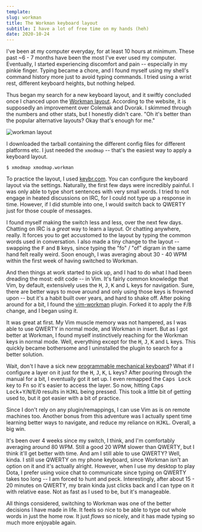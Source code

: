 ```yaml
---
template:
slug: workman
title: The Workman keyboard layout
subtitle: I have a lot of free time on my hands (heh)
date: 2020-10-24
---
```


I've been at my computer everyday, for at least 10 hours at minimum.
These past ~6 - 7 months have been the most I've ever used my computer.
Eventually, I started experiencing discomfort and pain -- especially in
my pinkie finger. Typing became a chore, and I found myself using my
shell's command history more just to avoid typing commands. I tried
using a wrist rest, different keyboard heights, but nothing helped.

Thus began my search for a new keyboard layout, and it swiftly concluded
once I chanced upon the [Workman layout](https://workmanlayout.org).
According to the website, it is supposedly an improvement over Colemak
and Dvorak. I skimmed through the numbers and other stats, but
I honestly didn't care. "Oh it's better than the popular alternative
layouts? Okay that's enough for me."

![workman layout](https://raw.githubusercontent.com/kdeloach/workman/gh-pages/images/workman_layout.png)

I downloaded the tarball containing the different config files for
different platforms etc. I just needed the `xmodmap` -- that's the
easiest way to apply a keyboard layout.

```console
$ xmodmap xmodmap.workman
```

To practice the layout, I used [keybr.com](https://keybr.com). You can
configure the keyboard layout via the settings. Naturally, the first few
days were incredibly painful. I was only able to type short sentences
with very small words. I tried to not engage in heated discussions on
IRC, for I could not type up a response in time. However, if I did
stumble into one, I would switch back to QWERTY just for those couple of
messages.

I found myself making the switch less and less, over the next few days.
Chatting on IRC is a _great_ way to learn a layout. Or chatting
anywhere, really. It forces you to get accustomed to the layout by
typing the common words used in conversation. I also made a tiny change
to the layout -- swapping the <kbd>F</kbd> and <kbd>B</kbd> keys, since
typing the "fo" / "of" digram in the same hand felt really weird. Soon
enough, I was averaging about 30 - 40 WPM within the first week of
having switched to Workman. 

And then things at work started to pick up, and I had to do what I had
been dreading the most: edit code -- in Vim. It's fairly common
knowledge that Vim, by default, extensively uses the <kbd>H</kbd>,
<kbd>J</kbd>, <kbd>K</kbd> and <kbd>L</kbd> keys for navigation. Sure,
there are better ways to move around and only using those keys is
frowned upon -- but it's a habit built over years, and hard to shake
off. After poking around for a bit, I found the
[vim-workman](https://github.com/nicwest/vim-workman) plugin. Forked it
to apply the <kbd>F</kbd>/<kbd>B</kbd> change, and I began using it.

It was great at first. My Vim muscle memory was not hampered, as I was
able to use QWERTY in normal mode, and Workman in insert. But as I got
better at Workman, I found myself instinctively reaching for the Workman
keys in normal mode. Well, everything except for the <kbd>H</kbd>,
<kbd>J</kbd>, <kbd>K</kbd> and <kbd>L</kbd> keys. This quickly became
bothersome and I uninstalled the plugin to search for a better solution.

Wait, don't I have a sick new [programmable mechanical
keyboard](/blog/ducky-one-2)? What if I configure a layer on it just for the
<kbd>H</kbd>, <kbd>J</kbd>, <kbd>K</kbd>, <kbd>L</kbd> keys? After pouring
through the manual for a bit, I eventually got it set up. I even remapped
the <kbd>Caps Lock</kbd> key to <kbd>Fn</kbd> so it's easier to access the
layer. So now, hitting <kbd>Caps
Lock</kbd>+<kbd>Y</kbd>/<kbd>N</kbd>/<kbd>E</kbd>/<kbd>O</kbd> results in
<kbd>HJKL</kbd> being pressed. This took a little bit of getting used to,
but it got easier with a bit of practice. 

Since I don't rely on any plugin/remappings, I can use Vim as is on
remote machines too. Another bonus from this adventure was I actually
spent time learning better ways to navigate, and reduce my reliance on
<kbd>HJKL</kbd>. Overall, a big win.

It's been over 4 weeks since my switch, I think, and I'm comfortably
averaging around 80 WPM. Still a good 20 WPM slower than QWERTY, but
I think it'll get better with time. And am I still able to use QWERTY?
Well, kinda. I still use QWERTY on my phone keyboard, since Workman
isn't an option on it and it's actually alright. However, when I use my
desktop to play Dota, I prefer using voice chat to communicate since
typing on QWERTY takes too long -- I am forced to hunt and peck.
Interestingly, after about 15 - 20 minutes on QWERTY, my brain kinda
just clicks back and I can type on it with relative ease. Not as fast as
I used to be, but it's manageable.

All things considered, switching to Workman was one of the better
decisions I have made in life. It feels so nice to be able to type out
whole words in just the home row. It just _flows_ so nicely, and it has
made typing so much more enjoyable again.
